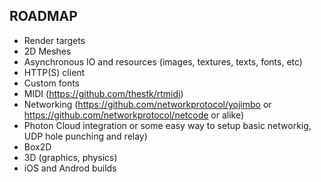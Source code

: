 ## ROADMAP

* Render targets
* 2D Meshes
* Asynchronous IO and resources (images, textures, texts, fonts, etc)
* HTTP(S) client
* Custom fonts
* MIDI (https://github.com/thestk/rtmidi)
* Networking (https://github.com/networkprotocol/yojimbo or https://github.com/networkprotocol/netcode or alike)
* Photon Cloud integration or some easy way to setup basic networkig, UDP hole punching and relay)
* Box2D
* 3D (graphics, physics)
* iOS and Androd builds
